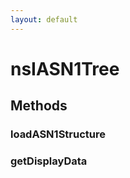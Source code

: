 ```yaml
---
layout: default
---
```


# nsIASN1Tree #

## Methods ##

### loadASN1Structure ###

### getDisplayData ###
